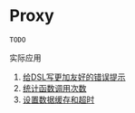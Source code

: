 # Proxy

`TODO`

实际应用
1. [给DSL写更加友好的错误提示](https://zhuanlan.zhihu.com/p/107947462)
2. [统计函数调用次数](https://segmentfault.com/a/1190000015009255)
3. [设置数据缓存和超时](https://www.haorooms.com/post/proxy_use_inwork)
